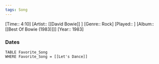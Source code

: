 ```yaml
---
tags: Song  
---
```

[Time:: 4:10]
[Artist:: [[David Bowie]] ]
[Genre:: Rock]
[Played:: ]
[Album:: [[Best Of Bowie (1983)]]]
[Year:: 1983]
### Dates
````dataview
TABLE Favorite_Song
WHERE Favorite_Song = [[Let's Dance]]
````